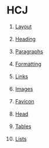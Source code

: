 # HCJ

<ol>
  <li><a href="https://www.w3schools.com/html/html_layout.asp">Layout</a></li><br>
  <li><a href="https://www.w3schools.com/html/html_headings.asp">Heading</a></li><br>
  <li><a href="https://www.w3schools.com/html/html_paragraphs.asp">Paragraphs</a></li><br>
  <li><a href="https://www.w3schools.com/html/html_formatting.asp">Formatting</a></li><br>
  <li><a href="https://www.w3schools.com/html/html_links.asp">Links</a></li><br>
  <li><a href="https://www.w3schools.com/html/html_images.asp">Images</a></li><br>
  <li><a href="https://www.w3schools.com/html/html_favicon.asp">Favicon</a></li><br>
  <li><a href="https://www.w3schools.com/html/html_head.asp">Head</a></li><br>
  <li><a href="https://www.w3schools.com/html/html_tables.asp">Tables</a></li><br>
  <li><a href="https://www.w3schools.com/html/html_lists.asp">Lists</a></li><br>
</ol>
